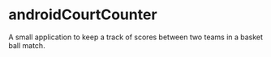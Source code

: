 # androidCourtCounter

A small application to keep a track of scores between two teams in a basket ball match.
